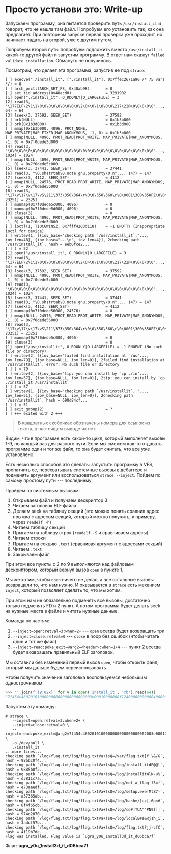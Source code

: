 # Просто установи это: Write-up

Запускаем программу, она пытается проверить путь `/usr/install_it` и говорит,
что не нашла там файл. Попробуем его установить так, как она предлагает. При
повторном запуске первая проверка уже проходит, но начинает падать на второй,
уже с другим путем.

Попробуем второй путь: попробуем подложить вместо `/usr/install_it` какой-то
другой файл и запустим программу. В ответ нам скажут `failed validate
installation`. Обмануть не получилось.

Посмотрим, что делает эта программа, запустив ее под `strace`:

```
[ ] execve("./install_it", ["./install_it"], 0x7ffec2671a90 /* 75 vars */) = 0
[ ] arch_prctl(ARCH_SET_FS, 0x40ab98)       = 0
[ ] set_tid_address(0x40acd0)               = 3291902
[1] open("./install_it", O_RDONLY|O_LARGEFILE) = 3
[2] read(3, "\177ELF\2\1\1\0\0\0\0\0\0\0\0\0\2\0>\0\1\0\0\0\217\22@\0\0\0\0\0"..., 64) = 64
[3] lseek(3, 37592, SEEK_SET)               = 37592
[ ] brk(NULL)                               = 0x1b3b000
[ ] brk(0x1b3d000)                          = 0x1b3d000
[ ] mmap(0x1b3b000, 4096, PROT_NONE, MAP_PRIVATE|MAP_FIXED|MAP_ANONYMOUS, -1, 0) = 0x1b3b000
[ ] mmap(NULL, 4096, PROT_READ|PROT_WRITE, MAP_PRIVATE|MAP_ANONYMOUS, -1, 0) = 0x7f0dede5d000
[4] read(3, "\0\0\0\0\0\0\0\0\0\0\0\0\0\0\0\0\0\0\0\0\0\0\0\0\0\0\0\0\0\0\0\0"..., 1024) = 1024
[ ] mmap(NULL, 4096, PROT_READ|PROT_WRITE, MAP_PRIVATE|MAP_ANONYMOUS, -1, 0) = 0x7f0dede5c000
[5] lseek(3, 37441, SEEK_SET)               = 37441
[6] read(3, "\0.shstrtab\0.note.gnu.property\0.n"..., 147) = 147
[7] lseek(3, 4112, SEEK_SET)                = 4112
[ ] mmap(NULL, 24576, PROT_READ|PROT_WRITE, MAP_PRIVATE|MAP_ANONYMOUS, -1, 0) = 0x7f0dede56000
[8] read(3, "\17\v\17\v\17\vS\211\373\350\364\r\0\0\350\360\r\0\0001\300\350PZ\0\0\211\337\350\220R\0"..., 23251) = 23251
[ ] munmap(0x7f0dede5c000, 4096)            = 0
[ ] munmap(0x7f0dede5d000, 4096)            = 0
[9] close(3)                                = 0
[ ] mmap(NULL, 4096, PROT_READ|PROT_WRITE, MAP_PRIVATE|MAP_ANONYMOUS, -1, 0) = 0x7f0dede5d000
[ ] ioctl(1, TIOCGWINSZ, 0x7fff4203d118)    = -1 ENOTTY (Inappropriate ioctl for device)
[ ] writev(1, [{iov_base="checking path `/usr/install_it`,"..., iov_len=48}, {iov_base="...\n", iov_len=4}], 2checking path `/usr/install_it`, hash = eeb0fce2...
[ ] ) = 52
[1] open("/usr/install_it", O_RDONLY|O_LARGEFILE) = 3
[2] read(3, "\177ELF\2\1\1\0\0\0\0\0\0\0\0\0\2\0>\0\1\0\0\0\217\22@\0\0\0\0\0"..., 64) = 64
[3] lseek(3, 37592, SEEK_SET)               = 37592
[ ] mmap(NULL, 4096, PROT_READ|PROT_WRITE, MAP_PRIVATE|MAP_ANONYMOUS, -1, 0) = 0x7f0dede5c000
[4] read(3, "\0\0\0\0\0\0\0\0\0\0\0\0\0\0\0\0\0\0\0\0\0\0\0\0\0\0\0\0\0\0\0\0"..., 1024) = 1024
[5] lseek(3, 37441, SEEK_SET)               = 37441
[6] read(3, "\0.shstrtab\0.note.gnu.property\0.n"..., 147) = 147
[7] lseek(3, 4112, SEEK_SET)                = 4112
[ ] munmap(0x7f0dede56000, 24576)           = 0
[ ] mmap(NULL, 24576, PROT_READ|PROT_WRITE, MAP_PRIVATE|MAP_ANONYMOUS, -1, 0) = 0x7f0dede56000
[8] read(3, "\17\v\17\v\17\vS\211\373\350\364\r\0\0\350\360\r\0\0001\300\350PZ\0\0\211\337\350\220R\0"..., 23251) = 23251
[ ] munmap(0x7f0dede5c000, 4096)            = 0
[9] close(3)                                = 0
[1] open("/usr/installit", O_RDONLY|O_LARGEFILE) = -1 ENOENT (No such file or directory)
[ ] writev(2, [{iov_base="failed find installation at `/us"..., iov_len=79}, {iov_base=NULL, iov_len=0}], 2failed find installation at `/usr/installit`, error: No such file or directory
[ ] ) = 79
[ ] writev(2, [{iov_base="tip: you can install by `cp ./in"..., iov_len=57}, {iov_base=NULL, iov_len=0}], 2tip: you can install by `cp ./install_it /usr/installit`
[ ] ) = 57
[ ] writev(1, [{iov_base="checking path `/usr/installit`, "..., iov_len=51}, {iov_base=NULL, iov_len=0}], 2checking path `/usr/installit`, hash = 690d84cf...
[ ] ) = 51
[ ] exit_group(2)                           = ?
[ ] +++ exited with 2 +++
```

> В квадратных скобочках обозначены номера для ссылок из текста, в настоящем
выводе их нет.

Видим, что в программе есть какой-то цикл, который выполняет вызовы 1-9, но
каждый раз для разного пути. Если мы сможем как-то отдавать программе один и тот
же файл, то она будет считать, что все уже установлено.

Есть несколько способов это сделать: запустить программу в VFS, пропатчить ее,
перехватывать системные вызовы в дебаггере и подменять аргумент или
воспользоваться `strace --inject`. Пойдем по самому простому пути ---
последнему.

Пройдем по системным вызовам:
1. Открываем файл и получаем дескриптор 3
2. Читаем заголовок ELF файла
3. Делаем seek на таблицу секций (это можно понять сравнив адрес прыжка с
  адресом секций, который можно получить, к примеру, через `readelf -h`)
4. Читаем таблицу секций
5. Прыгаем на таблицу строк (`readelf -S` и сравниваем адресы)
6. Читаем строки
7. Прыгаем на секцию `.text` (сравнивая аргумент с адресами секций)
8. Читаем `.text`
9. Закрываем файл

При этом все пункты с 2 по 9 выполняются над файловым дескриптором, который
вернул вызов `open` в пункте 1.

Мы же хотим, чтобы `open` ничего не делал, а все остальные вызовы возвращали то,
что нам нужно. И оказывается в `strace` есть механизм `inject`, который
позволяет сделать то, что мы хотим.

При этом нам не обязательно подменять все вызовы, достаточно только подменять FD
и 2 пункт. А потом программа будет делать seek на нужные места в файле и
читать нужные данные.

Команда по частям:
1. `--inject=open:retval=3:when=2+` --- `open` всегда будет возвращать три
2. `--inject=close:retval=0` --- `close` в noop без ошибок (чтобы читать один и
  тот же файл)
3. `--inject=read:poke_exit=@arg2=<header>:when=1+4` --- пункт 2 всегда будет
  возвращать правильный ELF заголовок.

Мы оставили без изменений первый вызов `open`, чтобы открыть файл, который мы
дальше будем переиспользовать.

Чтобы получить значение заголовка воспользуемся небольшим однострочником:
```python
>>> ''.join(f'{v:02x}' for v in open('install_it', 'rb').read(64))
'7f454c4602010100000000000000000002003e00010000008f124000000000004000000000000000d89200000000000000000000400038000900400010000f00'
```

Запустим эту команду:
```
# strace \
   --inject=open:retval=3:when=2+ \
   --inject=close:retval=0 \
   --inject=read:poke_exit=@arg2=7f454c4602010100000000000000000002003e00010000008f124000000000004000000000000000d89200000000000000000000400038000900400010000f00:when=1+4 \
   -o /dev/null \
   ./install_it
...more lines...
checking path `/log/flag.txt/log/flag.txtVa+(sQ=/var/flag.txt]f \&/G`, hash = 98bbc0f4...
checking path `/log/flag.txt/log/flag.txtVa+(sQ=/log/install_itdE@@l`, hash = 9885b8f2...
checking path `/log/flag.txt/log/flag.txtVa+(sQ=/log/installitWlN-u%`, hash = d3811c7a...
checking path `/log/flag.txt/log/flag.txtVa+(sQ=/log/not_a_flag'f3=f`, hash = e73aaedf...
checking path `/log/flag.txt/log/flag.txtVa+(sQ=/log/setup.exe]MtZ7-`, hash = a37365ab...
checking path `/log/flag.txt/log/flag.txtVa+(sQ=/log/bashm/]uz|,6p<#`, hash = 8f4f65cb...
checking path `/log/flag.txt/log/flag.txtVa+(sQ=/log/cd#]TUA^"PN9[]|`, hash = 974c2070...
checking path `/log/flag.txt/log/flag.txtVa+(sQ=/log/localB#s&Rj1h_i`, hash = 3adcf57b...
checking path `/log/flag.txt/log/flag.txtVa+(sQ=/log/flag.txt?jj-cfC`, hash = 4f19b7de...
Flag was installed. Flag value is `ugra_y0u_1nstall3d_it_d06bca7f`
```

Флаг: **ugra_y0u_1nstall3d_it_d06bca7f**
